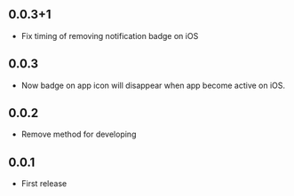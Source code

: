 ## 0.0.3+1

* Fix timing of removing notification badge on iOS

## 0.0.3

* Now badge on app icon will disappear when app become active on iOS.

## 0.0.2

* Remove method for developing


## 0.0.1

* First release
